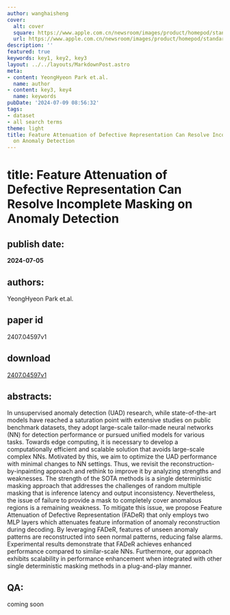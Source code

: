 ```yaml
---
author: wanghaisheng
cover:
  alt: cover
  square: https://www.apple.com.cn/newsroom/images/product/homepod/standard/Apple-HomePod-hero-230118_big.jpg.large_2x.jpg
  url: https://www.apple.com.cn/newsroom/images/product/homepod/standard/Apple-HomePod-hero-230118_big.jpg.large_2x.jpg
description: ''
featured: true
keywords: key1, key2, key3
layout: ../../layouts/MarkdownPost.astro
meta:
- content: YeongHyeon Park et.al.
  name: author
- content: key3, key4
  name: keywords
pubDate: '2024-07-09 08:56:32'
tags:
- dataset
- all search terms
theme: light
title: Feature Attenuation of Defective Representation Can Resolve Incomplete Masking
  on Anomaly Detection
---
```


# title: Feature Attenuation of Defective Representation Can Resolve Incomplete Masking on Anomaly Detection 
## publish date: 
**2024-07-05** 
## authors: 
  YeongHyeon Park et.al. 
## paper id
2407.04597v1
## download
[2407.04597v1](http://arxiv.org/abs/2407.04597v1)
## abstracts:
In unsupervised anomaly detection (UAD) research, while state-of-the-art models have reached a saturation point with extensive studies on public benchmark datasets, they adopt large-scale tailor-made neural networks (NN) for detection performance or pursued unified models for various tasks. Towards edge computing, it is necessary to develop a computationally efficient and scalable solution that avoids large-scale complex NNs. Motivated by this, we aim to optimize the UAD performance with minimal changes to NN settings. Thus, we revisit the reconstruction-by-inpainting approach and rethink to improve it by analyzing strengths and weaknesses. The strength of the SOTA methods is a single deterministic masking approach that addresses the challenges of random multiple masking that is inference latency and output inconsistency. Nevertheless, the issue of failure to provide a mask to completely cover anomalous regions is a remaining weakness. To mitigate this issue, we propose Feature Attenuation of Defective Representation (FADeR) that only employs two MLP layers which attenuates feature information of anomaly reconstruction during decoding. By leveraging FADeR, features of unseen anomaly patterns are reconstructed into seen normal patterns, reducing false alarms. Experimental results demonstrate that FADeR achieves enhanced performance compared to similar-scale NNs. Furthermore, our approach exhibits scalability in performance enhancement when integrated with other single deterministic masking methods in a plug-and-play manner.
## QA:
coming soon
